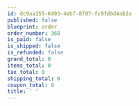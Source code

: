 ```yaml
---
id: dc9aa155-6493-4ebf-8f07-fc0fd6d4ab2a
published: false
blueprint: order
order_number: 368
is_paid: false
is_shipped: false
is_refunded: false
grand_total: 0
items_total: 0
tax_total: 0
shipping_total: 0
coupon_total: 0
title: ' '
---
```

